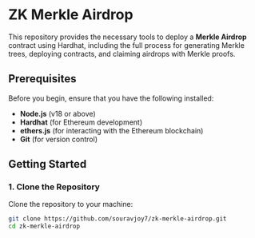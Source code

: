 # ZK Merkle Airdrop

This repository provides the necessary tools to deploy a **Merkle Airdrop** contract using Hardhat, including the full process for generating Merkle trees, deploying contracts, and claiming airdrops with Merkle proofs.

## **Prerequisites**

Before you begin, ensure that you have the following installed:

- **Node.js** (v18 or above)
- **Hardhat** (for Ethereum development)
- **ethers.js** (for interacting with the Ethereum blockchain)
- **Git** (for version control)

## **Getting Started**

### 1. **Clone the Repository**

Clone the repository to your machine:

```bash
git clone https://github.com/souravjoy7/zk-merkle-airdrop.git 
cd zk-merkle-airdrop
